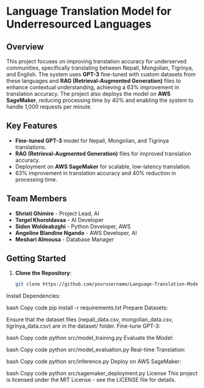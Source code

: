 # Language Translation Model for Underresourced Languages

## Overview

This project focuses on improving translation accuracy for underserved communities, specifically translating between Nepali, Mongolian, Tigrinya, and English. The system uses **GPT-3** fine-tuned with custom datasets from these languages and **RAG (Retrieval-Augmented Generation)** files to enhance contextual understanding, achieving a 63% improvement in translation accuracy. The project also deploys the model on **AWS SageMaker**, reducing processing time by 40% and enabling the system to handle 1,000 requests per minute.

## Key Features

- **Fine-tuned GPT-3** model for Nepali, Mongolian, and Tigrinya translations.
- **RAG (Retrieval-Augmented Generation)** files for improved translation accuracy.
- Deployment on **AWS SageMaker** for scalable, low-latency translation.
- 63% improvement in translation accuracy and 40% reduction in processing time.

## Team Members

- **Shristi Ghimire** - Project Lead, AI
- **Tergel Khoroldavaa** - AI Developer
- **Sidon Woldeabzghi** - Python Developer, AWS
- **Angeline Blandine Ngando** - AWS Developer, AI
- **Meshari Almousa** - Database Manager

## Getting Started

1. **Clone the Repository**:
   ```bash
   git clone https://github.com/yourusername/Language-Translation-Model-for-Underserved-Communities.git

Install Dependencies:

bash
Copy code
pip install -r requirements.txt
Prepare Datasets:

Ensure that the dataset files (nepali_data.csv, mongolian_data.csv, tigrinya_data.csv) are in the dataset/ folder.
Fine-tune GPT-3:

bash
Copy code
python src/model_training.py
Evaluate the Model:

bash
Copy code
python src/model_evaluation.py
Real-time Translation:

bash
Copy code
python src/inference.py
Deploy on AWS SageMaker:

bash
Copy code
python src/sagemaker_deployment.py
License
This project is licensed under the MIT License - see the LICENSE file for details.

